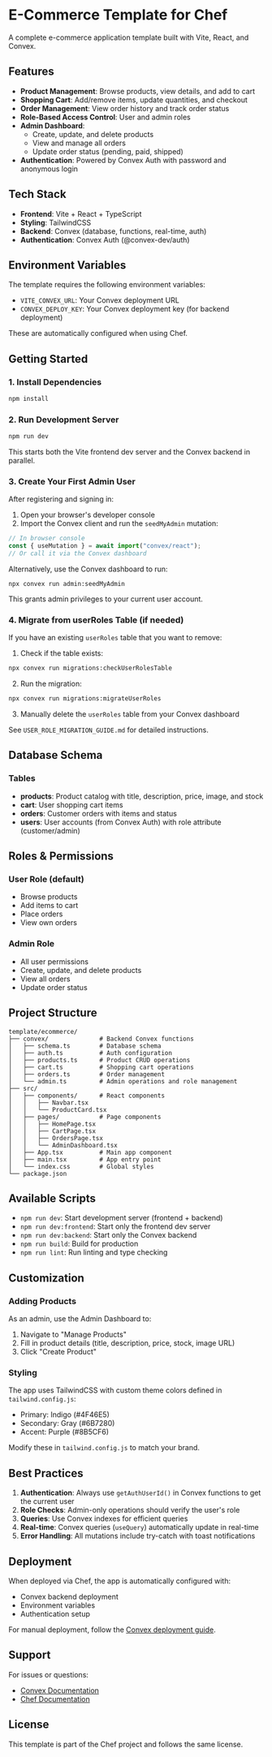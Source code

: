 # E-Commerce Template for Chef

A complete e-commerce application template built with Vite, React, and Convex.

## Features

- **Product Management**: Browse products, view details, and add to cart
- **Shopping Cart**: Add/remove items, update quantities, and checkout
- **Order Management**: View order history and track order status
- **Role-Based Access Control**: User and admin roles
- **Admin Dashboard**:
  - Create, update, and delete products
  - View and manage all orders
  - Update order status (pending, paid, shipped)
- **Authentication**: Powered by Convex Auth with password and anonymous login

## Tech Stack

- **Frontend**: Vite + React + TypeScript
- **Styling**: TailwindCSS
- **Backend**: Convex (database, functions, real-time, auth)
- **Authentication**: Convex Auth (@convex-dev/auth)

## Environment Variables

The template requires the following environment variables:

- `VITE_CONVEX_URL`: Your Convex deployment URL
- `CONVEX_DEPLOY_KEY`: Your Convex deployment key (for backend deployment)

These are automatically configured when using Chef.

## Getting Started

### 1. Install Dependencies

```bash
npm install
```

### 2. Run Development Server

```bash
npm run dev
```

This starts both the Vite frontend dev server and the Convex backend in parallel.

### 3. Create Your First Admin User

After registering and signing in:

1. Open your browser's developer console
2. Import the Convex client and run the `seedMyAdmin` mutation:

```javascript
// In browser console
const { useMutation } = await import("convex/react");
// Or call it via the Convex dashboard
```

Alternatively, use the Convex dashboard to run:

```
npx convex run admin:seedMyAdmin
```

This grants admin privileges to your current user account.

### 4. Migrate from userRoles Table (if needed)

If you have an existing `userRoles` table that you want to remove:

1. Check if the table exists:
```bash
npx convex run migrations:checkUserRolesTable
```

2. Run the migration:
```bash
npx convex run migrations:migrateUserRoles
```

3. Manually delete the `userRoles` table from your Convex dashboard

See `USER_ROLE_MIGRATION_GUIDE.md` for detailed instructions.

## Database Schema

### Tables

- **products**: Product catalog with title, description, price, image, and stock
- **cart**: User shopping cart items
- **orders**: Customer orders with items and status
- **users**: User accounts (from Convex Auth) with role attribute (customer/admin)

## Roles & Permissions

### User Role (default)

- Browse products
- Add items to cart
- Place orders
- View own orders

### Admin Role

- All user permissions
- Create, update, and delete products
- View all orders
- Update order status

## Project Structure

```
template/ecommerce/
├── convex/              # Backend Convex functions
│   ├── schema.ts        # Database schema
│   ├── auth.ts          # Auth configuration
│   ├── products.ts      # Product CRUD operations
│   ├── cart.ts          # Shopping cart operations
│   ├── orders.ts        # Order management
│   └── admin.ts         # Admin operations and role management
├── src/
│   ├── components/      # React components
│   │   ├── Navbar.tsx
│   │   └── ProductCard.tsx
│   ├── pages/           # Page components
│   │   ├── HomePage.tsx
│   │   ├── CartPage.tsx
│   │   ├── OrdersPage.tsx
│   │   └── AdminDashboard.tsx
│   ├── App.tsx          # Main app component
│   ├── main.tsx         # App entry point
│   └── index.css        # Global styles
└── package.json
```

## Available Scripts

- `npm run dev`: Start development server (frontend + backend)
- `npm run dev:frontend`: Start only the frontend dev server
- `npm run dev:backend`: Start only the Convex backend
- `npm run build`: Build for production
- `npm run lint`: Run linting and type checking

## Customization

### Adding Products

As an admin, use the Admin Dashboard to:

1. Navigate to "Manage Products"
2. Fill in product details (title, description, price, stock, image URL)
3. Click "Create Product"

### Styling

The app uses TailwindCSS with custom theme colors defined in `tailwind.config.js`:

- Primary: Indigo (#4F46E5)
- Secondary: Gray (#6B7280)
- Accent: Purple (#8B5CF6)

Modify these in `tailwind.config.js` to match your brand.

## Best Practices

1. **Authentication**: Always use `getAuthUserId()` in Convex functions to get the current user
2. **Role Checks**: Admin-only operations should verify the user's role
3. **Queries**: Use Convex indexes for efficient queries
4. **Real-time**: Convex queries (`useQuery`) automatically update in real-time
5. **Error Handling**: All mutations include try-catch with toast notifications

## Deployment

When deployed via Chef, the app is automatically configured with:

- Convex backend deployment
- Environment variables
- Authentication setup

For manual deployment, follow the [Convex deployment guide](https://docs.convex.dev/production/hosting).

## Support

For issues or questions:

- [Convex Documentation](https://docs.convex.dev)
- [Chef Documentation](https://chef.convex.dev)

## License

This template is part of the Chef project and follows the same license.
